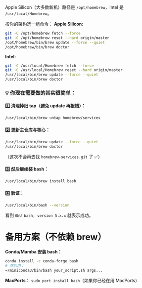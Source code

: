 Apple Silicon（大多数新机）路径是 `/opt/homebrew`，Intel 是 `/usr/local/Homebrew`。

按你的架构选一组命令：
**Apple Silicon:**
```bash
git -C /opt/homebrew fetch --force
git -C /opt/homebrew reset --hard origin/master
/opt/homebrew/bin/brew update --force --quiet
/opt/homebrew/bin/brew doctor
```
**Intel:**
```bash
git -C /usr/local/Homebrew fetch --force
git -C /usr/local/Homebrew reset --hard origin/master
/usr/local/bin/brew update --force --quiet
/usr/local/bin/brew doctor
```
### 💡 你现在需要做的其实很简单：

#### 1️⃣ 清理掉旧 tap（避免 update 再报错）：
```bash
/usr/local/bin/brew untap homebrew/services
```
#### 2️⃣ 更新主仓库与核心：
```bash
/usr/local/bin/brew update --force --quiet
/usr/local/bin/brew doctor
```
（这次不会再去找 `homebrew-services.git` 了 ✅）
#### 3️⃣ 然后继续装 bash：
```bash
/usr/local/bin/brew install bash
```
#### 4️⃣ 验证：
```bash
/usr/local/bin/bash --version
```
看到 `GNU bash, version 5.x.x` 就表示成功。
# 备用方案（不依赖 brew）

**Conda/Mamba 安装 bash：**
```bash
conda install -c conda-forge bash
# 然后用：
~/miniconda3/bin/bash your_script.sh args...
```
**MacPorts：** `sudo port install bash`（如果你已经在用 MacPorts）